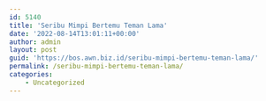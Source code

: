 ```yaml
---
id: 5140
title: 'Seribu Mimpi Bertemu Teman Lama'
date: '2022-08-14T13:01:11+00:00'
author: admin
layout: post
guid: 'https://bos.awn.biz.id/seribu-mimpi-bertemu-teman-lama/'
permalink: /seribu-mimpi-bertemu-teman-lama/
categories:
    - Uncategorized
---
```



